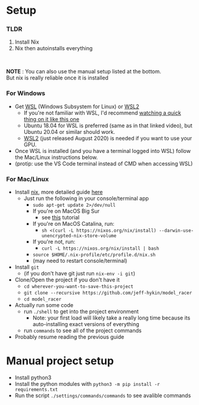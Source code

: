 # Setup

### TLDR
1. Install Nix
2. Nix then autoinstalls everything
<br>

**NOTE** : You can also use the manual setup listed at the bottom. <br>
But nix is really reliable once it is installed<br>

### For Windows

* Get [WSL](https://youtu.be/av0UQy6g2FA?t=91) (Windows Subsystem for Linux) or [WSL2](https://www.omgubuntu.co.uk/how-to-install-wsl2-on-windows-10)<br>
    * If you're not familiar with WSL, I'd recommend [watching a quick thing on it like this one](https://youtu.be/av0UQy6g2FA?t=91)
    * Ubuntu 18.04 for WSL is preferred (same as in that linked video), but Ubuntu 20.04 or similar should work.
    * [WSL2](https://www.omgubuntu.co.uk/how-to-install-wsl2-on-windows-10) (just released August 2020) is needed if you want to use your GPU.<br>
* Once WSL is installed (and you have a terminal logged into WSL) follow the Mac/Linux instructions below.
* (protip: use the VS Code terminal instead of CMD when accessing WSL)

### For Mac/Linux

* Install [nix](https://nixos.org/guides/install-nix.html), more detailed guide [here](https://nixos.org/manual/nix/stable/#chap-installation)
    * Just run the following in your console/terminal app
        * `sudo apt-get update 2>/dev/null`
        * If you're on MacOS Big Sur
            *  see [this](https://duan.ca/2020/12/13/nix-on-macos-11-big-sur/) tutorial
        * If you're on MacOS Catalina, run:
            * `sh <(curl -L https://nixos.org/nix/install) --darwin-use-unencrypted-nix-store-volume `
        * If you're not, run:
            * `curl -L https://nixos.org/nix/install | bash`
        * `source $HOME/.nix-profile/etc/profile.d/nix.sh`
        * (may need to restart console/terminal)
* Install `git`
    * (if you don't have git just run `nix-env -i git`)
* Clone/Open the project if you don't have it
    * `cd wherever-you-want-to-save-this-project`<br>
    * `git clone --recursive https://github.com/jeff-hykin/model_racer`
    * `cd model_racer`
* Actually run some code
    * run `./shell` to get into the project environment
        * Note: your first load will likely take a really long time because its auto-installing exact versions of everything
    * run `commands` to see all of the project commands
* Probably resume reading the previous guide


# Manual project setup

- Install python3
- Install the python modules with `python3 -m pip install -r requirements.txt`
- Run the script `./settings/commands/commands` to see avalible commands

